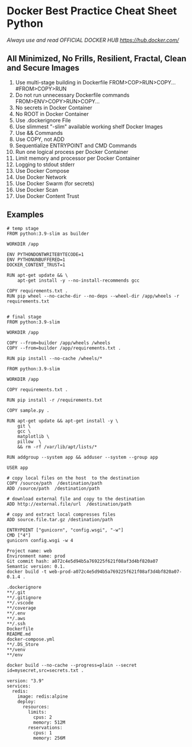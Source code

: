 # Docker Best Practice Cheat Sheet Python

_Always use and read OFFICIAL DOCKER HUB https://hub.docker.com/_

## All Minimized, No Frills, Resilient, Fractal, Clean and Secure Images
1. Use multi-stage building in Dockerfile FROM>COP>RUN>COPY... #FROM>COPY>RUN
2. Do not run unnecessary Dockerfile commands FROM>ENV>COPY>RUN>COPY...
2. No secrets in Docker Container
3. No ROOT in Docker Container
4. Use .dockerignore File
5. Use slimmest "-slim" available working shelf Docker Images
6. Use && Commands
7. Use COPY, not ADD
8. Sequentialize ENTRYPOINT and CMD Commands
8. Run one logical process per Docker Container
9. Limit memory and processor per Docker Container
10. Logging to stdout stderr
11. Use Docker Compose
12. Use Docker Network
13. Use Docker Swarm (for secrets)
14. Use Docker Scan
15. Use Docker Content Trust

## Examples
```
# temp stage
FROM python:3.9-slim as builder

WORKDIR /app

ENV PYTHONDONTWRITEBYTECODE=1
ENV PYTHONUNBUFFERED=1
DOCKER_CONTENT_TRUST=1

RUN apt-get update && \
    apt-get install -y --no-install-recommends gcc

COPY requirements.txt .
RUN pip wheel --no-cache-dir --no-deps --wheel-dir /app/wheels -r requirements.txt


# final stage
FROM python:3.9-slim

WORKDIR /app

COPY --from=builder /app/wheels /wheels
COPY --from=builder /app/requirements.txt .

RUN pip install --no-cache /wheels/*
```
```
FROM python:3.9-slim

WORKDIR /app

COPY requirements.txt .

RUN pip install -r /requirements.txt

COPY sample.py .
```
```
RUN apt-get update && apt-get install -y \
    git \
    gcc \
    matplotlib \
    pillow  \
    && rm -rf /var/lib/apt/lists/*
```
```
RUN addgroup --system app && adduser --system --group app

USER app
```
```
# copy local files on the host  to the destination
COPY /source/path  /destination/path
ADD /source/path  /destination/path

# download external file and copy to the destination
ADD http://external.file/url  /destination/path

# copy and extract local compresses files
ADD source.file.tar.gz /destination/path
```
```
ENTRYPOINT ["gunicorn", "config.wsgi", "-w"]
CMD ["4"]
gunicorn config.wsgi -w 4
```
```
Project name: web
Environment name: prod
Git commit hash: a072c4e5d94b5a769225f621f08af3d4bf820a07
Semantic version: 0.1.
docker build -t web-prod-a072c4e5d94b5a769225f621f08af3d4bf820a07-0.1.4 .
```
```
.dockerignore
**/.git
**/.gitignore
**/.vscode
**/coverage
**/.env
**/.aws
**/.ssh
Dockerfile
README.md
docker-compose.yml
**/.DS_Store
**/venv
**/env
```
```
docker build --no-cache --progress=plain --secret id=mysecret,src=secrets.txt .
```
```
version: "3.9"
services:
  redis:
    image: redis:alpine
    deploy:
      resources:
        limits:
          cpus: 2
          memory: 512M
        reservations:
          cpus: 1
          memory: 256M
```
